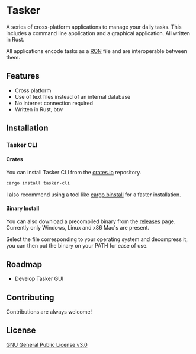 # Tasker

A series of cross-platform applications to manage your daily tasks. This
includes a command line application and a graphical application. All written in
Rust.

All applications encode tasks as a [RON](https://github.com/ron-rs/ron) file and
are interoperable between them.

## Features

- Cross platform
- Use of text files instead of an internal database
- No internet connection required
- Written in Rust, btw

## Installation

### Tasker CLI

#### Crates

You can install Tasker CLI from the [crates.io](https://crates.io/) repository.

```bash
cargo install tasker-cli
```

I also recommend using a tool like
[cargo binstall](https://github.com/cargo-bins/cargo-binstall) for a faster
installation.

#### Binary Install

You can also download a precompiled binary from the
[releases](https://github.com/DavoReds/tasker/releases) page. Currently only
Windows, Linux and x86 Mac's are present.

Select the file corresponding to your operating system and decompress it, you
can then put the binary on your PATH for ease of use.

## Roadmap

- Develop Tasker GUI

## Contributing

Contributions are always welcome!

## License

[GNU General Public License v3.0](https://choosealicense.com/licenses/gpl-3.0/)
